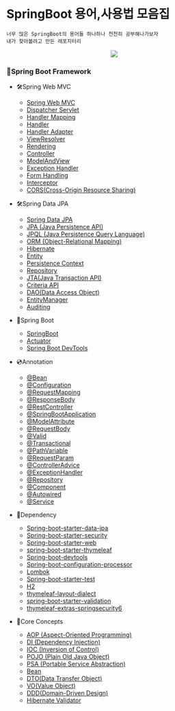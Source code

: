 # SpringBoot 용어,사용법 모음집
    너무 많은 SpringBoot의 용어들 하나하나 천천히 공부해나가보자
    내가 찾아볼려고 만든 레포지터리


    
<p align="center">
  <img src="https://github.com/user-attachments/assets/6878be51-e36b-4679-922e-da20c132c110">
</p>

### 🍃Spring Boot Framework
-  🛠Spring Web MVC
    - [Spring Web MVC](🛠Spring%20Web%20MVC/Spring%20Web%20MVC.md)
    - [Dispatcher Servlet](🛠Spring%20Web%20MVC/Dispatcher%20Servlet.md)
    - [Handler Mapping](🛠Spring%20Web%20MVC/HandlerMapping.md)
    - [Handler](🛠Spring%20Web%20MVC/Handler.md)
    - [Handler Adapter](🛠Spring%20Web%20MVC/Handler%20Adapter.md)
    - [ViewResolver](🛠Spring%20Web%20MVC/ViewResolver.md)
    - [Rendering](🛠Spring%20Web%20MVC/Rendering.md)
    - [Controller](🛠Spring%20Web%20MVC/Controller.md)
    - [ModelAndView](🛠Spring%20Web%20MVC/ModelAndView.md)
    - [Exception Handler](🛠Spring%20Web%20MVC/Exception%20Handler.md)
    - [Form Handling](🛠Spring%20Web%20MVC\Form%20Handling.md)
    - [Interceptor](🛠Spring%20Web%20MVC\Interceptor.md)
    - [CORS(Cross-Origin Resource Sharing)](🛠Spring%20Web%20MVC\CORS(Cross-Origin%20Resource%20Sharing).md)



- 🛠Spring Data JPA
    - [Spring Data JPA](🛠Spring%20Data%20JPA/Spring%20Data%20JPA.md)
    - [JPA (Java Persistence API)](🛠Spring%20Data%20JPA/JPA(Java%20Persistence%20API).md)
    - [JPQL (Java Persistence Query Language)](🛠Spring%20Data%20JPA/JPQL(Java%20Persistence%20Query%20Language).md)
    - [ORM (Object-Relational Mapping)](🛠Spring%20Data%20JPA/ORM(Object-Relational%20Mapping).md)
    - [Hibernate](🛠Spring%20Data%20JPA/Hibernate.md)
    - [Entity](🛠Spring%20Data%20JPA\Entity.md)
    - [Persistence Context](🛠Spring%20Data%20JPA\Persistence%20Context.md)
    - [Repository](🛠Spring%20Data%20JPA\Repository.md)
    - [JTA(Java Transaction API)](🛠Spring%20Data%20JPA\JTA(Java%20Transaction%20API).md)
    - [Criteria API](🛠Spring%20Data%20JPA\Criteria%20API.md)
    - [DAO(Data Access Object)](🛠Spring%20Data%20JPA\DAO(Data%20Access%20Object).md)
    - [EntityManager](🛠Spring%20Data%20JPA\EntityManager.md)
    - [Auditing](🛠Spring%20Data%20JPA\Auditing.md)





- 📝Spring Boot
  - [SpringBoot](📝Spring%20Boot/SpringBoot.md)
  - [Actuator](📝Spring%20Boot\Actuator.md)
  - [Spring Boot DevTools](📝Spring%20Boot\Spring%20Boot%20DevTools.md)



- 💿Annotation
    - [@Bean](💿Annotation/@Bean.md)
    - [@Configuration](💿Annotation/@Configuration.md)
    - [@RequestMapping](💿Annotation/@RequestMapping.md)
    - [@ResponseBody](💿Annotation/@ResponseBody.md)
    - [@RestController](💿Annotation/@RestController.md)
    - [@SpringBootApplication](💿Annotation/@SpringBootApplication.md)
    - [@ModelAttribute](💿Annotation\@ModelAttribute.md)
    - [@RequestBody](💿Annotation\@RequestBody.md)
    - [@Valid](💿Annotation\@Valid.md)
    - [@Transactional](💿Annotation\@Transactional.md)
    - [@PathVariable](💿Annotation\@PathVariable.md)
    - [@RequestParam](💿Annotation\@RequestParam.md)
    - [@ControllerAdvice](💿Annotation\@ControllerAdvice.md)
    - [@ExceptionHandler](💿Annotation\@ExceptionHandler.md)
    - [@Repository](💿Annotation\@Repository.md)
    - [@Component](💿Annotation\@Component.md)
    - [@Autowired](💿Annotation\@Autowired.md)
    - [@Service](💿Annotation\@Service.md)



- 🛒Dependency
  - [Spring-boot-starter-data-jpa](🛒Dependency\Spring-boot-starter-data-jpa.md)
  - [Spring-boot-starter-security](🛒Dependency\Spring-boot-starter-security.md)
  - [Spring-boot-starter-web](🛒Dependency\Spring-boot-starter-web.md)
  - [spring-boot-starter-thymeleaf](🛒Dependency\spring-boot-starter-thymeleaf.md)
  - [Spring-boot-devtools](🛒Dependency\spring-boot-devtools.md)
  - [Spring-boot-configuration-processor](🛒Dependency\Spring-boot-configuration-processor.md)
  - [Lombok](🛒Dependency\Lombok.md)
  - [Spring-boot-starter-test](🛒Dependency\Spring-boot-starter-test.md)
  - [H2](🛒Dependency\H2.md)
  - [thymeleaf-layout-dialect](🛒Dependency\thymeleaf-layout-dialect.md)
  - [spring-boot-starter-validation](🛒Dependency\spring-boot-starter-validation.md)
  - [thymeleaf-extras-springsecurity6](🛒Dependency\thymeleaf-extras-springsecurity6.md)

- 🌳Core Concepts
  - [AOP (Aspect-Oriented Programming)](🌳Core%20Concepts/AOP(Aspect-Oriented%20Programming).md)
  - [DI (Dependency Injection)](🌳Core%20Concepts/DI(Dependency%20Injection).md)
  - [IOC (Inversion of Control)](🌳Core%20Concepts/IOC(Inversion%20of%20Control).md)
  - [POJO (Plain Old Java Object)](🌳Core%20Concepts/POJO(Plain%20Old%20Java%20Object).md)
  - [PSA (Portable Service Abstraction)](🌳Core%20Concepts/PSA(Portable%20Service%20Abstraction).md)
  - [Bean](🌳Core%20Concepts/Bean.md)
  - [DTO(Data Transfer Object)](🌳Core%20Concepts\DTO(Data%20Transfer%20Object).md)
  - [VO(Value Object)](🌳Core%20Concepts\VO(Value%20Object).md)
  - [DDD(Domain-Driven Design)](🌳Core%20Concepts\DDD(Domain-Driven%20Design).md)
  - [Hibernate Validator](🌳Core%20Concepts\Hibernate%20Validator.md)